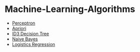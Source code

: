 # Machine-Learning-Algorithms

<ul>
  <li> <a href="https://github.com/joenelsong/ML--Perceptron-Algorithm">Perceptron </a></li>
  <li> <a href="https://github.com/joenelsong/ML--Aprior-Algorithm">Apriori </a></li>
  <li> <a href="https://github.com/joenelsong/ML--ID3-Decision-Tree-Algorithm">ID3 Decision Tree </a></li>
  <li> <a href="https://github.com/joenelsong/ML--Naive-Bayes-Algorithm">Naive Bayes </a> </li>
  <li> <a href="https://github.com/joenelsong/ML--Logistic-Regression-Algorithm">Logistics Regression </a></li>
</ul>
